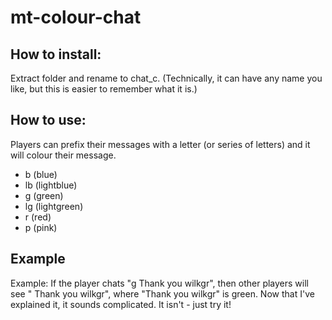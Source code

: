# mt-colour-chat
## How to install:
Extract folder and rename to chat_c. (Technically, it can have any name you like, but this is easier to remember what it is.)
## How to use:
Players can prefix their messages with a letter (or series of letters) and it will colour their message. 
* b (blue)
* lb (lightblue)
* g (green)
* lg (lightgreen)
* r (red)
* p (pink)

## Example
Example: If the player chats "g Thank you wilkgr", then other players will see "<you> Thank you wilkgr", where "Thank you wilkgr" is green. Now that I've explained it, it sounds complicated. It isn't - just try it!
